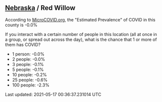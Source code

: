 
## [Nebraska](/united-states/nebraska) / Red Willow

According to [MicroCOVID.org](http://microcovid.org),
the "Estimated Prevalence" of COVID in this county is -0.0%

If you interact with a certain number of people in this location
(all at once in a group, or spread out across the day), what is the chance that
1 or more of them has COVID?

- 1 person: -0.0%
- 2 people: -0.0%
- 3 people: -0.1%
- 5 people: -0.1%
- 10 people: -0.2%
- 25 people: -0.6%
- 100 people: -2.3%

Last updated: 2021-05-17 00:36:37.231014 UTC
